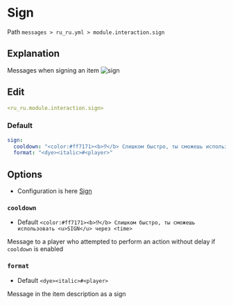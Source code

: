 # Sign
Path `messages > ru_ru.yml > module.interaction.sign`

## Explanation
Messages when signing an item
![sign](/sign.gif)

## Edit
```yaml
<ru_ru.module.interaction.sign>
```

### Default
```yaml
sign:
  cooldown: "<color:#ff7171><b>⁉</b> Слишком быстро, ты сможешь использовать <u>SIGN</u> через <time>"
  format: "<dye><italic>#<player>"
```

## Options

- Configuration is here [Sign](/en/config/module/interaction/sign/)

### `cooldown`
- Default `<color:#ff7171><b>⁉</b> Слишком быстро, ты сможешь использовать <u>SIGN</u> через <time>`

Message to a player who attempted to perform an action without delay if `cooldown` is enabled

### `format`
- Default `<dye><italic>#<player>`

Message in the item description as a sign

